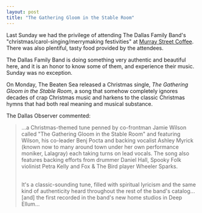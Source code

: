 ```yaml
---
layout: post
title: "The Gathering Gloom in the Stable Room"
---
```


Last Sunday we had the privilege of attending The Dallas Family Band's "christmas/carol-singing/merrymaking festivities" at [Murray Street Coffee](http://murraystreetcoffee.com/). There was also plentiful, tasty food provided by the attendees.

The Dallas Family Band is doing something very authentic and beautiful here, and it is an honor to know some of them, and experience their music. Sunday was no exception. 

On Monday, The Beaten Sea released a Christmas single, _The Gathering Gloom in the Stable Room_, a song that somehow completely ignores decades of crap Christmas music and harkens to the classic Christmas hymns that had both real meaning and musical substance. 

The Dallas Observer commented:

> ...a Christmas-themed tune penned by co-frontman Jamie Wilson called "The Gathering Gloom in the Stable Room" and featuring Wilson, his co-leader Benj Pocta and backing vocalist Ashley Myrick (known now to many around town under her own performance moniker, Lalagray) each taking turns on lead vocals. The song also features backing efforts from drummer Daniel Hall, Spooky Folk violinist Petra Kelly and Fox & The Bird player Wheeler Sparks.<br><br>
> 
> It's a classic-sounding tune, filled with spiritual lyricism and the same kind of authenticity heard throughout the rest of the band's catalog...[and] the first recorded in the band's new home studios in Deep Ellum...
